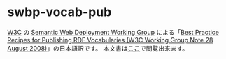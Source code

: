 # swbp-vocab-pub
<a href="http://www.w3.org/">W3C</a> の <a href="http://www.w3.org/2006/07/SWD/">Semantic Web Deployment Working Group</a> による「<a href="http://www.w3.org/TR/2008/NOTE-swbp-vocab-pub-20080828/" hreflang="en">Best Practice Recipes for Publishing RDF Vocabularies (W3C Working Group Note 28 August 2008)</a>」の日本語訳です。
本文書は<a href="https://yayamamo.github.io/swbp-vocab-pub/swbp-vocab-pub.html">ここ</a>で閲覧出来ます。
